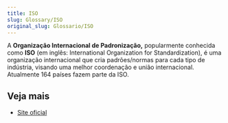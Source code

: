 ```yaml
---
title: ISO
slug: Glossary/ISO
original_slug: Glossario/ISO
---
```

A **Organização Internacional de Padronização,** popularmente conhecida como **ISO** (em inglês: International Organization for Standardization), é uma organização internacional que cria padrões/normas para cada tipo de indústria, visando uma melhor coordenação e união internacional. Atualmente 164 países fazem parte da ISO.

## Veja mais

- [Site oficial](http://www.iso.org/iso/home.html)
